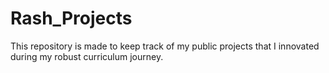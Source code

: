 # Rash_Projects
This repository is made to keep track of my public projects that I innovated during my robust curriculum journey.
